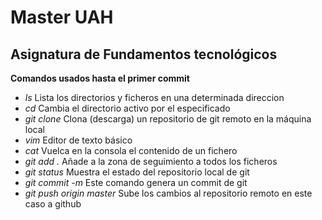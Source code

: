 # Master UAH

## Asignatura de Fundamentos tecnológicos

**Comandos usados hasta el primer commit**

- *ls* Lista los directorios y ficheros en una determinada direccion
- *cd* Cambia el directorio activo por el especificado
- *git clone <url>* Clona (descarga) un repositorio de git remoto en la máquina local
- *vim* Editor de texto básico
- *cat* Vuelca en la consola el contenido de un fichero
- *git add .* Añade a la zona de seguimiento a todos los ficheros
- *git status* Muestra el estado del repositorio local de git
- *git commit -m <Mensaje>* Este comando genera un commit de git
- *git push origin master* Sube los cambios al repositorio remoto en este caso a github
